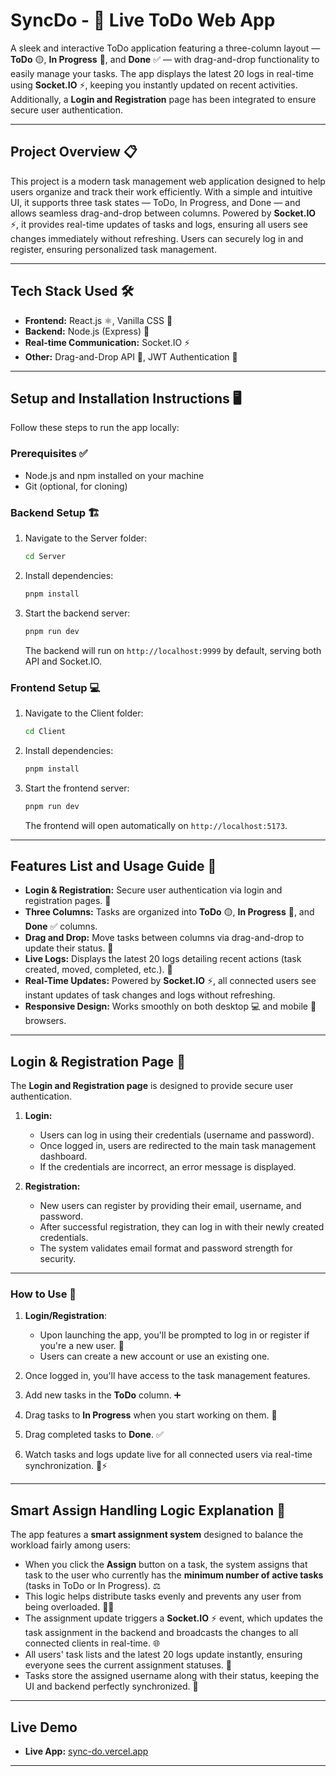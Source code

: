 # SyncDo - 📝 Live ToDo Web App

A sleek and interactive ToDo application featuring a three-column layout — **ToDo** 🟡, **In Progress** 🔵, and **Done** ✅ — with drag-and-drop functionality to easily manage your tasks. The app displays the latest 20 logs in real-time using **Socket.IO** ⚡, keeping you instantly updated on recent activities. Additionally, a **Login and Registration** page has been integrated to ensure secure user authentication.

---

## Project Overview 📋

This project is a modern task management web application designed to help users organize and track their work efficiently. With a simple and intuitive UI, it supports three task states — ToDo, In Progress, and Done — and allows seamless drag-and-drop between columns. Powered by **Socket.IO** ⚡, it provides real-time updates of tasks and logs, ensuring all users see changes immediately without refreshing. Users can securely log in and register, ensuring personalized task management.

---

## Tech Stack Used 🛠️

* **Frontend:** React.js ⚛️, Vanilla CSS 🎨
* **Backend:** Node.js (Express) 🚀
* **Real-time Communication:** Socket.IO ⚡
* **Other:** Drag-and-Drop API 🤚, JWT Authentication 🔐

---

## Setup and Installation Instructions 🖥️

Follow these steps to run the app locally:

### Prerequisites ✅

* Node.js and npm installed on your machine
* Git (optional, for cloning)

### Backend Setup 🏗️

1. Navigate to the Server folder:

   ```bash
   cd Server
   ```
2. Install dependencies:

   ```bash
   pnpm install
   ```
3. Start the backend server:

   ```bash
   pnpm run dev
   ```

   The backend will run on `http://localhost:9999` by default, serving both API and Socket.IO.

### Frontend Setup 💻

1. Navigate to the Client folder:

   ```bash
   cd Client
   ```
2. Install dependencies:

   ```bash
   pnpm install
   ```
3. Start the frontend server:

   ```bash
   pnpm run dev
   ```

   The frontend will open automatically on `http://localhost:5173`.

---

## Features List and Usage Guide 🚀

* **Login & Registration:** Secure user authentication via login and registration pages. 🔐
* **Three Columns:** Tasks are organized into **ToDo** 🟡, **In Progress** 🔵, and **Done** ✅ columns.
* **Drag and Drop:** Move tasks between columns via drag-and-drop to update their status. 🤚
* **Live Logs:** Displays the latest 20 logs detailing recent actions (task created, moved, completed, etc.). 📝
* **Real-Time Updates:** Powered by **Socket.IO** ⚡, all connected users see instant updates of task changes and logs without refreshing.
* **Responsive Design:** Works smoothly on both desktop 💻 and mobile 📱 browsers.

---

## Login & Registration Page 🛂

The **Login and Registration page** is designed to provide secure user authentication.

1. **Login:**

   * Users can log in using their credentials (username and password).
   * Once logged in, users are redirected to the main task management dashboard.
   * If the credentials are incorrect, an error message is displayed.

2. **Registration:**

   * New users can register by providing their email, username, and password.
   * After successful registration, they can log in with their newly created credentials.
   * The system validates email format and password strength for security.

---

### How to Use 🎯

1. **Login/Registration**:

   * Upon launching the app, you'll be prompted to log in or register if you're a new user. 🔐
   * Users can create a new account or use an existing one.

2. Once logged in, you'll have access to the task management features.

3. Add new tasks in the **ToDo** column. ➕

4. Drag tasks to **In Progress** when you start working on them. 🚧

5. Drag completed tasks to **Done**. ✅

6. Watch tasks and logs update live for all connected users via real-time synchronization. 👀⚡

---

## Smart Assign Handling Logic Explanation 🤖

The app features a **smart assignment system** designed to balance the workload fairly among users:

* When you click the **Assign** button on a task, the system assigns that task to the user who currently has the **minimum number of active tasks** (tasks in ToDo or In Progress). ⚖️
* This logic helps distribute tasks evenly and prevents any user from being overloaded. 🏋️‍♂️
* The assignment update triggers a **Socket.IO** ⚡ event, which updates the task assignment in the backend and broadcasts the changes to all connected clients in real-time. 🌐
* All users' task lists and the latest 20 logs update instantly, ensuring everyone sees the current assignment statuses. 👥
* Tasks store the assigned username along with their status, keeping the UI and backend perfectly synchronized. 🔄

---

## Live Demo 

* **Live App:** [sync-do.vercel.app](https://sync-do.vercel.app)

---
